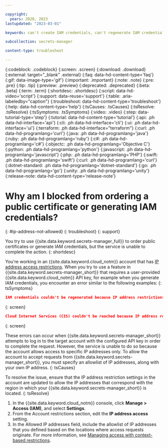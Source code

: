 ```yaml
---

copyright:
  years: 2020, 2023
lastupdated: "2023-03-01"

keywords: can't create IAM credentials, can't regenerate IAM credentials, IAM credentials not working, IP address restrictions enabled, IP address not allowed

subcollection: secrets-manager

content-type: troubleshoot

---
```


{:codeblock: .codeblock}
{:screen: .screen}
{:download: .download}
{:external: target="_blank" .external}
{:faq: data-hd-content-type='faq'}
{:gif: data-image-type='gif'}
{:important: .important}
{:note: .note}
{:pre: .pre}
{:tip: .tip}
{:preview: .preview}
{:deprecated: .deprecated}
{:beta: .beta}
{:term: .term}
{:shortdesc: .shortdesc}
{:script: data-hd-video='script'}
{:support: data-reuse='support'}
{:table: .aria-labeledby="caption"}
{:troubleshoot: data-hd-content-type='troubleshoot'}
{:help: data-hd-content-type='help'}
{:tsCauses: .tsCauses}
{:tsResolve: .tsResolve}
{:tsSymptoms: .tsSymptoms}
{:video: .video}
{:step: data-tutorial-type='step'}
{:tutorial: data-hd-content-type='tutorial'}
{:api: .ph data-hd-interface='api'}
{:cli: .ph data-hd-interface='cli'}
{:ui: .ph data-hd-interface='ui'}
{:terraform: .ph data-hd-interface="terraform"}
{:curl: .ph data-hd-programlang='curl'}
{:java: .ph data-hd-programlang='java'}
{:ruby: .ph data-hd-programlang='ruby'}
{:c#: .ph data-hd-programlang='c#'}
{:objectc: .ph data-hd-programlang='Objective C'}
{:python: .ph data-hd-programlang='python'}
{:javascript: .ph data-hd-programlang='javascript'}
{:php: .ph data-hd-programlang='PHP'}
{:swift: .ph data-hd-programlang='swift'}
{:curl: .ph data-hd-programlang='curl'}
{:dotnet-standard: .ph data-hd-programlang='dotnet-standard'}
{:go: .ph data-hd-programlang='go'}
{:unity: .ph data-hd-programlang='unity'}
{:release-note: data-hd-content-type='release-note'}

# Why am I blocked from ordering a public certificate or generating IAM credentials?
{: #ip-address-not-allowed}
{: troubleshoot} 
{: support}

You try to use {{site.data.keyword.secrets-manager_full}} to order public certificates or generate IAM credentials, but the service is unable to complete the action.
{: shortdesc}

You're working in an {{site.data.keyword.cloud_notm}} account that has [IP address access restrictions](/docs/account?topic=account-ips). When you try to use a feature in {{site.data.keyword.secrets-manager_short}} that requires a user-provided {{site.data.keyword.cloud_notm}} API key, for example when you generate IAM credentials, you encounter an error similar to the following examples:
{: tsSymptoms}

```json
IAM credentials couldn't be regenerated because IP address restrictions are enabled for the account. Update the IP address settings in your account to include IP addresses for Secrets Manager and try again.
```
{: screen}

```json
Cloud Internet Services (CIS) couldn't be reached because IP address restrictions are enabled for the account. Update the IP address settings in your account to include IP addresses for Secrets Manager and try again.
```
{: screen}

These errors can occur when {{site.data.keyword.secrets-manager_short}} attempts to log in to the target account with the configured API key in order to complete the request. However, the service is unable to do so because the account allows access to specific IP addresses only. To allow the account to accept requests from {{site.data.keyword.secrets-manager_short}}, you must specify an allowlist of IP addresses, along with your own IP address.
{: tsCauses}

To resolve the issue, ensure that the IP address restriction settings in the account are updated to allow the IP addresses that correspond with the region in which your {{site.data.keyword.secrets-manager_short}} is located.
{: tsResolve}

1. In the {{site.data.keyword.cloud_notm}} console, click **Manage > Access (IAM)**, and select **Settings**.
2. From the Account restrictions section, edit the **IP address access** setting.
3. In the Allowed IP addresses field, include the allowlist of IP addresses that you defined based on the locations where access requests originate. For more information, see [Managing access with context-based restrictions](/docs/secrets-manager?topic=secrets-manager-access-control-cbr).


